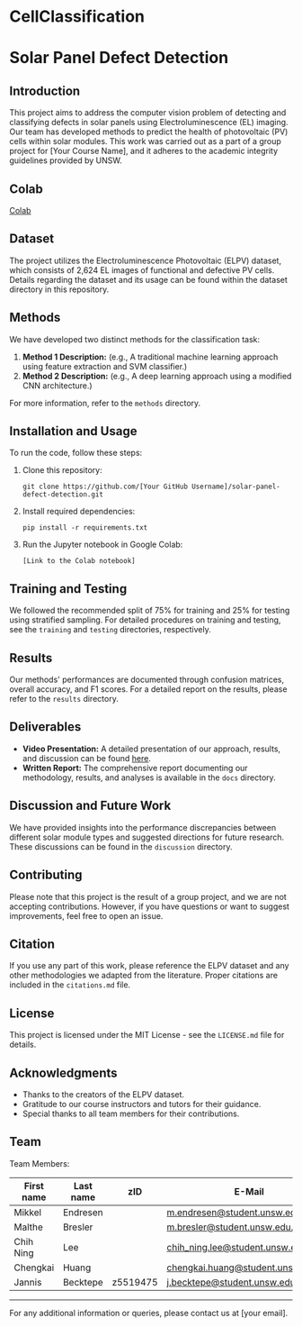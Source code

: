 # CellClassification

# Solar Panel Defect Detection

## Introduction
This project aims to address the computer vision problem of detecting and classifying defects in solar panels using Electroluminescence (EL) imaging. Our team has developed methods to predict the health of photovoltaic (PV) cells within solar modules. This work was carried out as a part of a group project for [Your Course Name], and it adheres to the academic integrity guidelines provided by UNSW.

## Colab
[Colab](https://colab.research.google.com/drive/1aqjYkj5MbLOfmQ5ruPwWHqYrOV77r6dM?usp=share_link)



## Dataset
The project utilizes the Electroluminescence Photovoltaic (ELPV) dataset, which consists of 2,624 EL images of functional and defective PV cells. Details regarding the dataset and its usage can be found within the dataset directory in this repository.

## Methods
We have developed two distinct methods for the classification task:

1. **Method 1 Description:** (e.g., A traditional machine learning approach using feature extraction and SVM classifier.)
2. **Method 2 Description:** (e.g., A deep learning approach using a modified CNN architecture.)

For more information, refer to the `methods` directory.

## Installation and Usage
To run the code, follow these steps:

1. Clone this repository:
   ```
   git clone https://github.com/[Your GitHub Username]/solar-panel-defect-detection.git
   ```
2. Install required dependencies:
   ```
   pip install -r requirements.txt
   ```
3. Run the Jupyter notebook in Google Colab:
   ```
   [Link to the Colab notebook]
   ```

## Training and Testing
We followed the recommended split of 75% for training and 25% for testing using stratified sampling. For detailed procedures on training and testing, see the `training` and `testing` directories, respectively.

## Results
Our methods' performances are documented through confusion matrices, overall accuracy, and F1 scores. For a detailed report on the results, please refer to the `results` directory.

## Deliverables
- **Video Presentation:** A detailed presentation of our approach, results, and discussion can be found [here](video_link).
- **Written Report:** The comprehensive report documenting our methodology, results, and analyses is available in the `docs` directory.

## Discussion and Future Work
We have provided insights into the performance discrepancies between different solar module types and suggested directions for future research. These discussions can be found in the `discussion` directory.

## Contributing
Please note that this project is the result of a group project, and we are not accepting contributions. However, if you have questions or want to suggest improvements, feel free to open an issue.

## Citation
If you use any part of this work, please reference the ELPV dataset and any other methodologies we adapted from the literature. Proper citations are included in the `citations.md` file.

## License
This project is licensed under the MIT License - see the `LICENSE.md` file for details.

## Acknowledgments
- Thanks to the creators of the ELPV dataset.
- Gratitude to our course instructors and tutors for their guidance.
- Special thanks to all team members for their contributions.

## Team

Team Members:

| First name | Last name        | zID      | E-Mail                            |
| ---------- | ---------------- | -------- | --------------------------------- |
| Mikkel     | Endresen         |          | m.endresen@student.unsw.edu.au    |
| Malthe     | Bresler          |          | m.bresler@student.unsw.edu.au     |
| Chih Ning  | Lee              |          | chih_ning.lee@student.unsw.edu.au |
| Chengkai   | Huang            |          | chengkai.huang@student.unsw.edu.au |
| Jannis     | Becktepe         | z5519475 | j.becktepe@student.unsw.edu.au    |

---

For any additional information or queries, please contact us at [your email].

